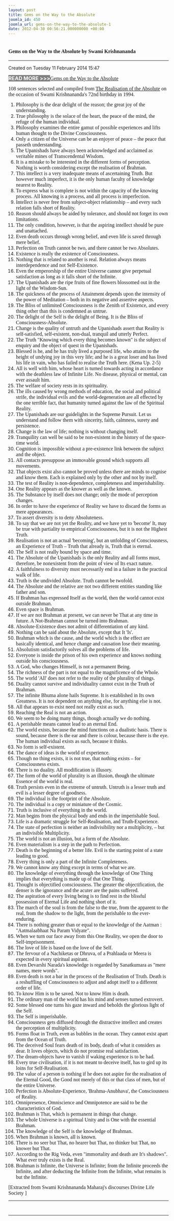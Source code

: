 ```yaml
---
layout: post
title: Gems on the Way to the Absolute
joomla_id: 450
joomla_url: gems-on-the-way-to-the-absolute-1
date: 2012-04-30 00:56:21.000000000 +00:00
---
```

<h1 itemprop="name"><span style="font-size: 12pt; font-family: book antiqua,palatino;">Gems on the Way to the Absolute by Swami Krishnananda</span></h1>
<hr />
<p>Created on Tuesday 11 February 2014 15:47</p>
<div id="discText">
<div id="discText">
<div id="discText">
<div id="discText">
<div id="discText">
<div id="discText">
<div id="discText">
<div id="discText">
<div id="discText">
<div id="discText">
<div id="discText">
<div id="discText">
<div id="discText">
<p><span style="font-size: 12pt;"><span style="background-color: #ffffff; color: #333333;"><span style="background-color: #808080; color: #ffffff;"><strong>READ MORE &gt;&gt;&gt;</strong></span></span></span><a href="http://www.swami-krishnananda.org/disc/disc_102.html"><span style="font-size: 12pt; font-family: book antiqua,palatino;"></span></a><a href="http://www.swami-krishnananda.org/disc/disc_93.html"><span style="font-size: 12pt; font-family: book antiqua,palatino;"></span></a><a href="http://www.swami-krishnananda.org/disc/disc_199.html"><span style="font-size: 12pt; font-family: book antiqua,palatino;"></span></a><a href="http://www.swami-krishnananda.org/disc/disc_56.html"><span style="font-size: 12pt; font-family: book antiqua,palatino;">Gems on the Way to the Absolute</span></a></p>
<div id="discText">
<div id="discText">
<div id="discText">
<div id="discText">
<div id="discText">
<div id="discText">
<div id="discText">
<div id="discText">
<div id="discText">
<div id="discText">
<div id="discText">
<div id="discText">
<div id="discText">
<div id="discText">
<div id="discText2">
<div id="discText">
<div id="discText">
<div id="discText">
<div id="discText">
<div id="discText">
<div id="discText">
<div id="discText">
<div id="discText">
<div id="discText"><span itemprop="author" itemscope="" itemtype="http://schema.org/Person"><span itemprop="name"></span></span>
<div id="discText">
<div id="discText"><span itemprop="articleBody"><span itemprop="author" itemscope="" itemtype="http://schema.org/Person"><span itemprop="name"></span></span></span>
<div id="discText"><span itemprop="articleBody"><span itemprop="author" itemscope="" itemtype="http://schema.org/Person"><span itemprop="name"></span></span></span><span itemprop="author" itemscope="" itemtype="http://schema.org/Person"><span itemprop="name"></span></span>
<div id="discText">
<div id="discText">
<div id="discText">
<div id="discText">
<div id="discText">
<p class="subNoteDisc"><span style="font-size: 12pt; font-family: book antiqua,palatino;">108 sentences selected and compiled from <a href="http://www.swami-krishnananda.org/realis_0.html" class="Next"><span class="Relatedlinks">The Realisation of the Absolute</span></a> on the occasion of Swami Krishnananda's 72nd birthday in 1994.</span></p>
<div id="discText"><ol>
<li><span style="font-size: 12pt; font-family: book antiqua,palatino;">Philosophy is the dear delight of the reason; the great joy of the understanding.</span></li>
<li><span style="font-size: 12pt; font-family: book antiqua,palatino;">True philosophy is the solace of the heart, the peace of the mind, the refuge of the human individual.</span></li>
<li><span style="font-size: 12pt; font-family: book antiqua,palatino;">Philosophy examines the entire gamut of possible experiences and lifts human thought to the Divine Consciousness. </span></li>
<li><span style="font-size: 12pt; font-family: book antiqua,palatino;">Only a citizen of the Universe can be an enjoyer of peace – the peace that passeth understanding.</span></li>
<li><span style="font-size: 12pt; font-family: book antiqua,palatino;">The Upanishads have always been acknowledged and acclaimed as veritable mines of Transcendental Wisdom.</span></li>
<li><span style="font-size: 12pt; font-family: book antiqua,palatino;">It is a mistake to be interested in the different forms of perception. Nothing is worth considering except the realisation of Brahman.</span></li>
<li><span style="font-size: 12pt; font-family: book antiqua,palatino;">This intellect is a very inadequate means of ascertaining Truth. But however much imperfect, it is the only human faculty of knowledge nearest to Reality.</span></li>
<li><span style="font-size: 12pt; font-family: book antiqua,palatino;">To express what is complete is not within the capacity of the knowing process. All knowing is a process, and all process is imperfection.</span></li>
<li><span style="font-size: 12pt; font-family: book antiqua,palatino;">Intellect is never free from subject-object relationship – and every such relation falls short of Reality.</span></li>
<li><span style="font-size: 12pt; font-family: book antiqua,palatino;">Reason should always be aided by tolerance, and should not forget its own limitations.</span></li>
<li><span style="font-size: 12pt; font-family: book antiqua,palatino;">The only condition, however, is that the aspiring intellect should be pure and unattached.</span></li>
<li><span style="font-size: 12pt; font-family: book antiqua,palatino;">Even death occurs through wrong belief, and even life is saved through mere belief. </span></li>
<li><span style="font-size: 12pt; font-family: book antiqua,palatino;">Perfection on Truth cannot be two, and there cannot be two Absolutes.</span></li>
<li><span style="font-size: 12pt; font-family: book antiqua,palatino;">Existence is really the existence of Consciousness.</span></li>
<li><span style="font-size: 12pt; font-family: book antiqua,palatino;">Nothing that is related to another is real. Relation always means interdependence and not Self-Existence.</span></li>
<li><span style="font-size: 12pt; font-family: book antiqua,palatino;">Even the emperorship of the entire Universe cannot give perpetual satisfaction as long as it falls short of the Infinite. </span></li>
<li><span style="font-size: 12pt; font-family: book antiqua,palatino;">The Upanishads are the ripe fruits of fine flowers blossomed out in the light of the Wisdom-Sun. </span></li>
<li><span style="font-size: 12pt; font-family: book antiqua,palatino;">The quickness of the process of Attainment depends upon the intensity of the power of Meditation – both in its negative and assertive aspects.</span></li>
<li><span style="font-size: 12pt; font-family: book antiqua,palatino;">The Bliss of unlimited Consciousness is the Zenith of Existence, and every thing other than this is condemned as untrue.</span></li>
<li><span style="font-size: 12pt; font-family: book antiqua,palatino;">The delight of the Self is the delight of Being. It is the Bliss of Consciousness-Absolute.</span></li>
<li><span style="font-size: 12pt; font-family: book antiqua,palatino;">Change is the quality of untruth and the Upanishads assert that Reality is self-satisfied, self-existent, non-dual, tranquil and utterly Perfect.</span></li>
<li><span style="font-size: 12pt; font-family: book antiqua,palatino;">The Truth "Knowing which every thing becomes known" is the subject of enquiry and the object of quest in the Upanishads.</span></li>
<li><span style="font-size: 12pt; font-family: book antiqua,palatino;">Blessed is he, and he has truly lived a purposed life, who attains to the height of undying joy in this very life; and he is a great loser and has lived his life in vain, who has failed to realise the Truth here. (Kena Up. 2-5)</span></li>
<li><span style="font-size: 12pt; font-family: book antiqua,palatino;">All is well with him, whose heart is turned towards acting in accordance with the deathless law of Infinite Life. No disease, physical or mental, can ever assault him.</span></li>
<li><span style="font-size: 12pt; font-family: book antiqua,palatino;">The welfare of society rests in its spirituality.</span></li>
<li><span style="font-size: 12pt; font-family: book antiqua,palatino;">The ills caused by wrong methods of education, the social and political strife, the individual evils and the world-degeneration are all effected by the one terrible fact, that humanity turned against the law of the Spiritual Reality.</span></li>
<li><span style="font-size: 12pt; font-family: book antiqua,palatino;">The Upanishads are our guidelights in the Supreme Pursuit. Let us understand and follow them with sincerity, faith, calmness, surety and persistence. </span></li>
<li><span style="font-size: 12pt; font-family: book antiqua,palatino;">Change is the law of life; nothing is without changing itself.</span></li>
<li><span style="font-size: 12pt; font-family: book antiqua,palatino;">Tranquility can well be said to be non-existent in the history of the space-time world. </span></li>
<li><span style="font-size: 12pt; font-family: book antiqua,palatino;">Cognition is impossible without a pre-existence link between the subject and the object.</span></li>
<li><span style="font-size: 12pt; font-family: book antiqua,palatino;">All contacts presuppose an immovable ground which supports all movements. </span></li>
<li><span style="font-size: 12pt; font-family: book antiqua,palatino;">That objects exist also cannot be proved unless there are minds to cognise and know them. Each is explained only by the other and not by itself. </span></li>
<li><span style="font-size: 12pt; font-family: book antiqua,palatino;">The test of Reality is non-dependence, completeness and imperishability.</span></li>
<li><span style="font-size: 12pt; font-family: book antiqua,palatino;">One Reality appears as the knower as well as the known. </span></li>
<li><span style="font-size: 12pt; font-family: book antiqua,palatino;"> The Substance by itself does not change; only the mode of perception changes. </span></li>
<li><span style="font-size: 12pt; font-family: book antiqua,palatino;">In order to have the experience of Reality we have to discard the forms as mere appearances.</span></li>
<li><span style="font-size: 12pt; font-family: book antiqua,palatino;">To assert diversity is to deny Absoluteness.</span></li>
<li><span style="font-size: 12pt; font-family: book antiqua,palatino;">To say that we are not yet the Reality, and we have yet to 'become' It, may be true with partiality to empirical Consciousness, but it is not the Highest Truth. </span></li>
<li><span style="font-size: 12pt; font-family: book antiqua,palatino;">Realisation is not an actual 'becoming', but an unfolding of Consciousness, an Experience of Truth – Truth that already is, Truth that is eternal. </span></li>
<li><span style="font-size: 12pt; font-family: book antiqua,palatino;">The Self is not really bound by space and time. </span></li>
<li><span style="font-size: 12pt; font-family: book antiqua,palatino;">The Absolute of the Upanishads is the only Reality and all forms must, therefore, be nonexistent from the point of view of Its exact nature.</span></li>
<li><span style="font-size: 12pt; font-family: book antiqua,palatino;">A faithfulness to diversity must necessarily end in a failure in the practical walk of life. </span></li>
<li><span style="font-size: 12pt; font-family: book antiqua,palatino;">Truth is the undivided Absolute. Truth cannot be twofold. </span></li>
<li><span style="font-size: 12pt; font-family: book antiqua,palatino;">The Absolute and the relative are not two different entities standing like father and son.</span></li>
<li><span style="font-size: 12pt; font-family: book antiqua,palatino;">If Brahman has expressed Itself as the world, then the world cannot exist outside Brahman.</span></li>
<li><span style="font-size: 12pt; font-family: book antiqua,palatino;">Even space is Brahman. </span></li>
<li><span style="font-size: 12pt; font-family: book antiqua,palatino;">If we are not Brahman at present, we can never be That at any time in future. A Not-Brahman cannot be turned into Brahman. </span></li>
<li><span style="font-size: 12pt; font-family: book antiqua,palatino;">Absolute-Existence does not admit of differentiation of any kind.</span></li>
<li><span style="font-size: 12pt; font-family: book antiqua,palatino;">Nothing can be said about the Absolute, except that It 'Is'.</span></li>
<li><span style="font-size: 12pt; font-family: book antiqua,palatino;">Brahman which is the cause, and the world which is the effect are basically identical, and hence change and causation lose their meaning. </span></li>
<li><span style="font-size: 12pt; font-family: book antiqua,palatino;">Absolutism satisfactorily solves all the problems of life.</span></li>
<li><span style="font-size: 12pt; font-family: book antiqua,palatino;">Everyone is inside the prison of his own experience and knows nothing outside his consciousness. </span></li>
<li><span style="font-size: 12pt; font-family: book antiqua,palatino;">A God, who changes Himself, is not a permanent Being. </span></li>
<li><span style="font-size: 12pt; font-family: book antiqua,palatino;">The richness of the part is not equal to the magnificence of the Whole.</span></li>
<li><span style="font-size: 12pt; font-family: book antiqua,palatino;">The world 'All' does not refer to the reality of the plurality of things.</span></li>
<li><span style="font-size: 12pt; font-family: book antiqua,palatino;">Duality cannot survive and individuality cannot exist in the Truth of Brahman. </span></li>
<li><span style="font-size: 12pt; font-family: book antiqua,palatino;">The infinite Bhuma alone hails Supreme. It is established in Its own Greatness. It is not dependent on anything else, for anything else is not. </span></li>
<li><span style="font-size: 12pt; font-family: book antiqua,palatino;">All that appears to exist need not really exist as such. </span></li>
<li><span style="font-size: 12pt; font-family: book antiqua,palatino;">Reaching the Real is not an action. </span></li>
<li><span style="font-size: 12pt; font-family: book antiqua,palatino;">We seem to be doing many things, though actually we do nothing. </span></li>
<li><span style="font-size: 12pt; font-family: book antiqua,palatino;">A perishable means cannot lead to an eternal End. </span></li>
<li><span style="font-size: 12pt; font-family: book antiqua,palatino;">The world exists, because the mind functions on a dualistic basis. There is sound, because there is the ear and there is colour, because there is the eye. The human individual exists as such, because it thinks. </span></li>
<li><span style="font-size: 12pt; font-family: book antiqua,palatino;">No form is self-existent.</span></li>
<li><span style="font-size: 12pt; font-family: book antiqua,palatino;">The dance of ideas is the world of experience.</span></li>
<li><span style="font-size: 12pt; font-family: book antiqua,palatino;">Though no thing exists, it is not true, that nothing exists – for Consciousness exists. </span></li>
<li><span style="font-size: 12pt; font-family: book antiqua,palatino;">There is no duality. All modification is illusory. </span></li>
<li><span style="font-size: 12pt; font-family: book antiqua,palatino;">The form of the world of plurality is an illusion, though the ultimate Essence of the world is real.</span></li>
<li><span style="font-size: 12pt; font-family: book antiqua,palatino;">Truth persists even in the extreme of untruth. Untruth is a lesser truth and evil is a lesser degree of goodness. </span></li>
<li><span style="font-size: 12pt; font-family: book antiqua,palatino;">The individual is the footprint of the Absolute. </span></li>
<li><span style="font-size: 12pt; font-family: book antiqua,palatino;">The individual is a copy or miniature of the Cosmic.</span></li>
<li><span style="font-size: 12pt; font-family: book antiqua,palatino;">Truth is inclusive of everything in the world. </span></li>
<li><span style="font-size: 12pt; font-family: book antiqua,palatino;">Man begins from the physical body and ends in the imperishable Soul.</span></li>
<li><span style="font-size: 12pt; font-family: book antiqua,palatino;">Life is a dramatic struggle for Self-Realisation, and Truth-Experience.</span></li>
<li><span style="font-size: 12pt; font-family: book antiqua,palatino;">The state of perfection is neither an indivisibility nor a multiplicity, – but an indivisible Multiplicity.</span></li>
<li><span style="font-size: 12pt; font-family: book antiqua,palatino;">The world is not an illusion, but a form of the Absolute.</span></li>
<li><span style="font-size: 12pt; font-family: book antiqua,palatino;">Even materialism is a step in the path to Perfection. </span></li>
<li><span style="font-size: 12pt; font-family: book antiqua,palatino;">Death is the beginning of a better life. Evil is the starting point of a state leading to good. </span></li>
<li><span style="font-size: 12pt; font-family: book antiqua,palatino;">Every thing is only a part of the Infinite Completeness.</span></li>
<li><span style="font-size: 12pt; font-family: book antiqua,palatino;">We cannot know any thing except in terms of what we are. </span></li>
<li><span style="font-size: 12pt; font-family: book antiqua,palatino;">The knowledge of everything through the knowledge of One Thing implies that everything is made up of that One Thing.</span></li>
<li><span style="font-size: 12pt; font-family: book antiqua,palatino;">Thought is objectified consciousness. The greater the objectification, the denser is the ignorance and the acuter are the pains suffered. </span></li>
<li><span style="font-size: 12pt; font-family: book antiqua,palatino;">The aspiration of every living being is to find rest in the blissful possession of Eternal Life and nothing short of it. </span></li>
<li><span style="font-size: 12pt; font-family: book antiqua,palatino;">The march of the soul is from the false to the true, from the apparent to the real, from the shadow to the light, from the perishable to the ever-enduring. </span></li>
<li><span style="font-size: 12pt; font-family: book antiqua,palatino;">There is nothing greater than or equal to the knowledge of the Aatman : "Aatmalaabhaat Na Param Vidyate".</span></li>
<li><span style="font-size: 12pt; font-family: book antiqua,palatino;">When we turn our face away from this One Reality, we open the door to Self-imprisonment.</span></li>
<li><span style="font-size: 12pt; font-family: book antiqua,palatino;">The love of life is based on the love of the Self. </span></li>
<li><span style="font-size: 12pt; font-family: book antiqua,palatino;">The fervour of a Nachiketas or Dhruva, of a Prahlaada or Meera is expected in every spiritual aspirant.</span></li>
<li><span style="font-size: 12pt; font-family: book antiqua,palatino;">Even Devarshi Narada's knowledge is regarded by Sanatkumara as "mere names, mere words".</span></li>
<li><span style="font-size: 12pt; font-family: book antiqua,palatino;">Even death is not a bar in the process of the Realisation of Truth. Death is a reshuffling of Consciousness to adjust and adopt itself to a different order of life. </span></li>
<li><span style="font-size: 12pt; font-family: book antiqua,palatino;">To know Him is to be saved. Not to know Him is death. </span></li>
<li><span style="font-size: 12pt; font-family: book antiqua,palatino;">The ordinary man of the world has his mind and senses turned extrovert.</span></li>
<li><span style="font-size: 12pt; font-family: book antiqua,palatino;"> Some blessed one turns his gaze inward and beholds the glorious light of the Self. </span></li>
<li><span style="font-size: 12pt; font-family: book antiqua,palatino;">The Self is imperishable. </span></li>
<li><span style="font-size: 12pt; font-family: book antiqua,palatino;">Consciousness gets diffused through the distractive intellect and creates the perception of multiplicity.</span></li>
<li><span style="font-size: 12pt; font-family: book antiqua,palatino;">Forms float in Truth, even as bubbles in the ocean. They cannot exist apart from the Ocean of Truth. </span></li>
<li><span style="font-size: 12pt; font-family: book antiqua,palatino;">The deceived Soul fears death of its body, death of what it considers as dear. It loves objects, which do not promise real satisfaction. </span></li>
<li><span style="font-size: 12pt; font-family: book antiqua,palatino;">The dream-objects have to vanish if waking experience is to be had. </span></li>
<li><span style="font-size: 12pt; font-family: book antiqua,palatino;">Every true civilisation, if it is not meant to deceive itself, has to gird up its loins for Self-Realisation. </span></li>
<li><span style="font-size: 12pt; font-family: book antiqua,palatino;">The value of a person is nothing if he does not aspire for the realisation of the Eternal Good, the Good not merely of this or that class of men, but of the entire Universe. </span></li>
<li><span style="font-size: 12pt; font-family: book antiqua,palatino;">Perfection is Absolute-Experience, 'Brahma-Anubhava', the Consciousness of Reality. </span></li>
<li><span style="font-size: 12pt; font-family: book antiqua,palatino;">Omnipresence, Omniscience and Omnipotence are said to be the characteristics of God. </span></li>
<li><span style="font-size: 12pt; font-family: book antiqua,palatino;">Brahman is That, which is permanent in things that change. </span></li>
<li><span style="font-size: 12pt; font-family: book antiqua,palatino;">The whole Universe is a spiritual Unity and is One with the essential Brahman. </span></li>
<li><span style="font-size: 12pt; font-family: book antiqua,palatino;">The knowledge of the Self is the knowledge of Brahman. </span></li>
<li><span style="font-size: 12pt; font-family: book antiqua,palatino;">When Brahman is known, all is known. </span></li>
<li><span style="font-size: 12pt; font-family: book antiqua,palatino;">There is no seer but That, no hearer but That, no thinker but That, no knower but That.</span></li>
<li><span style="font-size: 12pt; font-family: book antiqua,palatino;">According to the Rig Veda, even "immortality and death are It's shadows". What ever truly exists is the Real.</span></li>
<li><span style="font-size: 12pt; font-family: book antiqua,palatino;">Brahman is Infinite, the Universe is Infinite; from the Infinite proceeds the Infinite, and after deducting the Infinite from the Infinite, what remains is but the Infinite.</span></li>
</ol></div>
</div>
</div>
</div>
</div>
</div>
<span style="font-size: 12pt; font-family: book antiqua,palatino;"></span>
<p class="subNoteDisc"><span style="font-size: 12pt; font-family: verdana,geneva;">[Extracted from Swami Krishnananda Maharaj's discourses Divine Life Society ]</span></p>
</div>
</div>
</div>
</div>
</div>
</div>
</div>
</div>
</div>
</div>
</div>
</div>
</div>
</div>
</div>
</div>
</div>
</div>
</div>
</div>
</div>
</div>
</div>
</div>
</div>
</div>
</div>
</div>
</div>
</div>
</div>
</div>
</div>
</div>
</div>
</div>
</div>
</div>
</div>
</div>
<hr />
<p>&nbsp;</p>
<hr />
<p>&nbsp;</p>
<div style="position: absolute; left: -40px; top: -25px; width: 1px; height: 1px; overflow: hidden;" data-mce-bogus="1" class="mcePaste" id="_mcePaste">
<h1>The Gospel of the Bhagavadgita</h1>
</div>
